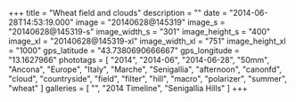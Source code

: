 +++
title = "Wheat field and clouds"
description = ""
date = "2014-06-28T14:53:19.000"
image = "20140628@145319"
image_s = "20140628@145319-s"
image_width_s = "301"
image_height_s = "400"
image_xl = "20140628@145319-xl"
image_width_xl = "751"
image_height_xl = "1000"
gps_latitude = "43.7380690666667"
gps_longitude = "13.1627966"
phototags = [ "2014", "2014-06", "2014-06-28", "50mm", "Ancona", "Europe", "Italy", "Marche", "Senigallia", "afternoon", "canonfd", "cloud", "countryside", "field", "filter", "hill", "macro", "polarizer", "summer", "wheat" ]
galleries = [ "", "2014 Timeline", "Senigallia Hills" ]
+++

